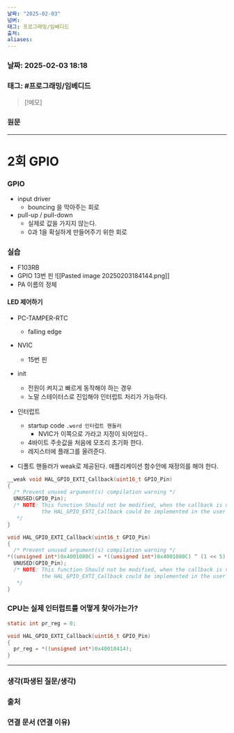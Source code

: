 ```yaml
---
날짜: "2025-02-03"
넘버: 
태그: 프로그래밍/임베디드
출처: 
aliases:
---
```

### 날짜:  2025-02-03 18:18

### 태그: #프로그래밍/임베디드

>[!메모]
>

### 원문
---
# 2회 GPIO

### GPIO
- input driver
	- bouncing 을 막아주는 회로
- pull-up / pull-down
	- 실제로 값을 가지지 않는다.
	- 0과 1을 확실하게 만들어주기 위한 회로
### 실습
- F103RB
- GPIO 13번 핀
![[Pasted image 20250203184144.png]]
- PA 이름의 정체
#### LED 제어하기
- PC-TAMPER-RTC
	- falling edge
- NVIC
	- 15번 핀
- init
	- 전원이 켜지고 빠르게 동작해야 하는 경우
	- 노말 스테이터스로 진입해야 인터럽트 처리가 가능하다.
- 인터럽트
	- startup code `.word 인터럽트 핸들러`
		- NVIC가 이쪽으로 가라고 지정이 되어있다..
	- 4바이트 주솟값을 처음에 모조리 초기화 한다.
	- 레지스터에 플래그를 올려준다.

- 디폴트 핸들러가 weak로 제공된다. 애플리케이션 함수안에 재정의를 해야 한다.
```c
__weak void HAL_GPIO_EXTI_Callback(uint16_t GPIO_Pin)
{
  /* Prevent unused argument(s) compilation warning */
  UNUSED(GPIO_Pin);
  /* NOTE: This function Should not be modified, when the callback is needed,
           the HAL_GPIO_EXTI_Callback could be implemented in the user file
   */
}
```

```c
void HAL_GPIO_EXTI_Callback(uint16_t GPIO_Pin)
{
  /* Prevent unused argument(s) compilation warning */
*((unsigned int*)0x4001080C) = *((unsigned int*)0x4001080C) ^ (1 << 5);
  UNUSED(GPIO_Pin);
  /* NOTE: This function Should not be modified, when the callback is needed,
           the HAL_GPIO_EXTI_Callback could be implemented in the user file
   */
}
```
### CPU는 실제 인터럽트를 어떻게 찾아가는가?
```c
static int pr_reg = 0;

void HAL_GPIO_EXTI_Callback(uint16_t GPIO_Pin)
{
  pr_reg = *((unsigned int*)0x40010414);
}
```


---
### 생각(파생된 질문/생각)

### 출처

### 연결 문서 (연결 이유)
